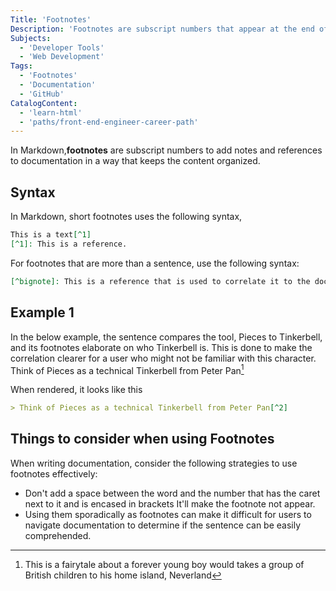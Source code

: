 ```yaml
---
Title: 'Footnotes'
Description: 'Footnotes are subscript numbers that appear at the end of a word or phrase. This is used in documentation to add notes and references in a way that does not clutter the files.'
Subjects:
  - 'Developer Tools'
  - 'Web Development'
Tags:
  - 'Footnotes'
  - 'Documentation'
  - 'GitHub'
CatalogContent:
  - 'learn-html'
  - 'paths/front-end-engineer-career-path'
---
```


In Markdown,**footnotes** are subscript numbers to add notes and references to documentation in a way that keeps the content organized.

## Syntax

In Markdown, short footnotes uses the following syntax,

```md
This is a text[^1]
[^1]: This is a reference.
```

For footnotes that are more than a sentence, use the following syntax:

```md
[^bignote]: This is a reference that is used to correlate it to the document. It is best to read it alongside the paragraph it is used to help users gain a better understanding of the documentation.
```

## Example 1

In the below example, the sentence compares the tool, Pieces to Tinkerbell, and its footnotes elaborate on who Tinkerbell is. This is done to make the correlation clearer for a user who might not be familiar with this character.
Think of Pieces as a technical Tinkerbell from Peter Pan[^2]

[^2]: This is a fairytale about a forever young boy would takes a group of British children to his home island, Neverland

When rendered, it looks like this
```md
> Think of Pieces as a technical Tinkerbell from Peter Pan[^2]
```
## Things to consider when using Footnotes

When writing documentation, consider the following strategies to use footnotes effectively:

- Don't add a space between the word and the number that has the caret next to it and is encased in brackets  It'll make the footnote not appear.
- Using them sporadically as footnotes can make it difficult for users to navigate documentation to determine if the sentence can be easily comprehended.
